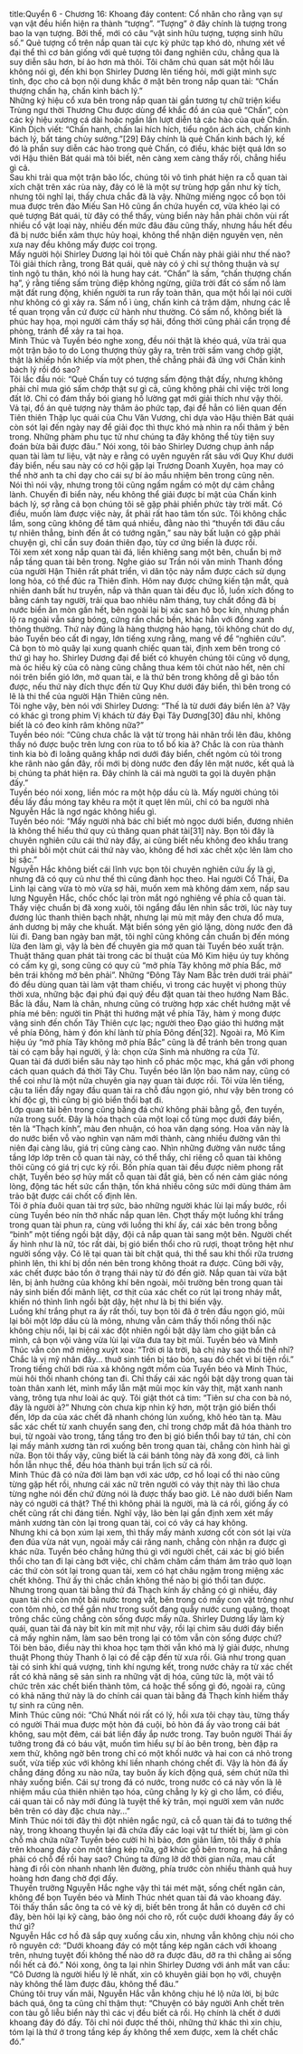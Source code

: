 title:Quyển 6 - Chương 16: Khoang đáy
content:
Cổ nhân cho rằng vạn sự vạn vật đều hiển hiện ra thành “tượng”. “Tượng” ở đây chính là tượng trong bao la vạn tượng. Bởi thế, mới có câu “vật sinh hữu tượng, tượng sinh hữu số.” Quẻ tượng cổ trên nắp quan tài cực kỳ phức tạp khó dò, nhưng xét về đại thể thì cơ bản giống với quẻ tượng tôi đang nghiên cứu, chẳng qua là suy diễn sâu hơn, bí ảo hơn mà thôi. Tôi chăm chú quan sát một hồi lâu không nói gì, đến khi bọn Shirley Dương lên tiếng hỏi, mới giật mình sực tỉnh, đọc cho cả bọn nội dung khắc ở mặt bên trong nắp quan tài: “Chấn thượng chấn hạ, chấn kinh bách lý.”<br>Những ký hiệu cổ xưa bên trong nắp quan tài gần tương tự chữ triện kiểu Trùng ngư thời Thương Chu được dùng để khắc đồ án của quẻ “Chấn”, còn các ký hiệu xương cá dài hoặc ngắn lần lượt diễn tả các hào của quẻ Chấn. Kinh Dịch viết: “Chấn hanh, chấn lai hích hích, tiểu ngôn ách ách, chấn kinh bách lý, bất táng chủy sưởng.”[29] Đây chính là quẻ Chấn kinh bách lý, kế đó là phần suy diễn các hào trong quẻ Chấn, có điều, khác biệt quá lớn so với Hậu thiên Bát quái mà tôi biết, nên càng xem càng thấy rối, chẳng hiểu gì cả.<br>Sau khi trải qua một trận bão lốc, chúng tôi vô tình phát hiện ra cỗ quan tài xích chặt trên xác rùa này, đây có lẽ là một sự trùng hợp gần như kỳ tích, nhưng tôi nghĩ lại, thấy chưa chắc đã là vậy. Những miếng ngọc cổ bọn tôi mua được trên đảo Miếu San Hô cũng ẩn chứa huyền cơ, vừa khéo lại có quẻ tượng Bát quái, từ đây có thể thấy, vùng biển này hẳn phải chôn vùi rất nhiều cổ vật loại này, nhiều đến mức đâu đâu cũng thấy, nhưng hầu hết đều đã bị nước biển xâm thực hủy hoại, không thể nhận diện nguyên vẹn, nên xưa nay đều không mấy được coi trọng.<br>Mấy người hội Shirley Dương lại hỏi tôi quẻ Chấn này phải giải như thế nào? Tôi giải thích rằng, trong Bát quái, quẻ này có ý chỉ sự thông thuận và sự tỉnh ngộ tu thân, khó nói là hung hay cát. “Chấn” là sấm, “chấn thượng chấn hạ”, ý rằng tiếng sấm trùng điệp không ngừng, giữa trời đất có sấm nổ làm mặt đất rung động, khiến người ta run rẩy toàn thân, qua một hồi lại nói cười như không có gì xảy ra. Sấm nổ ì ùng, chấn kinh cả trăm dặm, nhưng các lễ tế quan trọng vẫn cứ được cử hành như thường. Có sấm nổ, không biết là phúc hay họa, mọi người cảm thấy sợ hãi, đồng thời cũng phải cẩn trọng đề phòng, tránh để xảy ra tai họa.<br>Minh Thúc và Tuyền béo nghe xong, đều nói thật là khéo quá, vừa trải qua một trận bão to do Long thượng thủy gây ra, trên trời sấm vang chớp giật, thật là khiếp hồn khiếp vía một phen, thế chẳng phải đã ứng với Chấn kinh bách lý rồi đó sao?<br>Tôi lắc đầu nói: “Quẻ Chấn tuy có tượng sấm động thật đấy, nhưng không phải chỉ mưa gió sấm chớp thật sự gì cả, cũng không phải chỉ việc trời long đất lở. Chỉ có đám thầy bói giang hồ lường gạt mới giải thích như vậy thôi. Vả tại, đồ án quẻ tượng này thâm ảo phức tạp, đại để hẳn có liên quan đến Tiên thiên Thập lục quái của Chu Văn Vương, chỉ dựa vào Hậu thiên Bát quái còn sót lại đến ngày nay để giải đọc thì thực khó mà nhìn ra nổi thâm ý bên trong. Những phàm phu tục tử như chúng ta đây không thể tùy tiện suy đoán bừa bãi được đâu.” Nói xong, tôi bảo Shirley Dương chụp ảnh nắp quan tài làm tư liệu, vật này e rằng có uyên nguyên rất sâu với Quy Khư dưới đáy biển, nếu sau này có cơ hội gặp lại Trương Doanh Xuyên, họa may có thể nhờ anh ta chỉ dạy cho cái sự bí ảo mầu nhiệm bên trong cũng nên.<br>Nói thì nói vậy, nhưng trong tôi cũng ngấm ngầm có một dự cảm chẳng lành. Chuyến đi biển này, nếu không thể giải được bí mật của Chấn kinh bách lý, sợ rằng cả bọn chúng tôi sẽ gặp phải phiền phức tày trời mất. Có điều, muốn làm được việc này, ắt phải rất hao tâm tốn sức. Tôi không chắc lắm, song cũng không để tâm quá nhiều, đằng nào thì “thuyền tới đâu cầu tự nhiên thẳng, binh đến ắt có tướng ngăn,” sau này bất luận có gặp phải chuyện gì, chỉ cần suy đoán thiên đạo, tùy cơ ứng biến là được rồi.<br>Tôi xem xét xong nắp quan tài đá, liền khiêng sang một bên, chuẩn bị mở nắp tầng quan tài bên trong. Nghe giáo sư Trần nói văn minh Thanh đồng của người Hận Thiên rất phát triển, vì dân tộc này nắm được cách sử dụng long hỏa, có thể đúc ra Thiên đỉnh. Hôm nay được chứng kiến tận mắt, quả nhiên danh bất hư truyền, nắp và thân quan tài đều đục lỗ, luồn xích đồng to bằng cánh tay người, trải qua bao nhiêu năm tháng, tuy chất đồng đã bị nước biển ăn mòn gần hết, bên ngoài lại bị xác san hô bọc kín, nhưng phần lộ ra ngoài vẫn sáng bóng, cứng rắn chắc bền, khác hẳn với đồng xanh thông thường. Thứ này đúng là hàng thượng hảo hạng, tôi không chút do dự, bảo Tuyền béo cất đi ngay, lớn tiếng xưng rằng, mang về để “nghiên cứu”.<br>Cả bọn tò mò quây lại xung quanh chiếc quan tài, định xem bên trong có thứ gì hay ho. Shirley Dương đại để biết có khuyên chúng tôi cũng vô dụng, mà óc hiếu kỳ của cô nàng cũng chẳng thua kém tôi chút nào hết, nên chỉ nói trên biển gió lớn, mở quan tài, e là thứ bên trong không dễ gì bảo tồn được, nếu thứ này đích thực đến từ Quy Khư dưới đáy biển, thì bên trong có lẽ là thi thể của người Hận Thiên cũng nên.<br>Tôi nghe vậy, bèn nói với Shirley Dương: “Thế là từ dưới đáy biển lên à? Vậy có khác gì trong phim Vị khách từ đáy Đại Tây Dương[30] đâu nhỉ, không biết là có đeo kính râm không nữa?”<br>Tuyền béo nói: “Cũng chưa chắc là vật từ trong hải nhãn trồi lên đâu, không thấy nó được buộc trên lưng con rùa to tổ bố kia à? Chắc là con rùa thành tinh kia bò đi loăng quăng khắp nơi dưới đáy biển, chết ngỏm củ tỏi trong khe rãnh nào gần đây, rồi mới bị dòng nước đen đẩy lên mặt nước, kết quả là bị chúng ta phát hiện ra. Đây chính là cái mà người ta gọi là duyên phận đấy.”<br>Tuyền béo nói xong, liền móc ra một hộp dầu cù là. Mấy người chúng tôi đều lấy đầu móng tay khêu ra một ít quẹt lên mũi, chỉ có ba người nhà Nguyễn Hắc là ngơ ngác không hiểu gì.<br>Tuyền béo nói: “Mấy người nhà bác chỉ biết mò ngọc dưới biển, đương nhiên là không thể hiểu thứ quy củ thăng quan phát tài[31] này. Bọn tôi đây là chuyên nghiên cứu cái thứ này đấy, ai cũng biết nếu không đeo khẩu trang thì phải bôi một chút cái thứ này vào, không để hơi xác chết xộc lên làm cho bị sặc.”<br>Nguyễn Hắc không biết cái lĩnh vực bọn tôi chuyên nghiên cứu ấy là gì, nhưng đã có quy củ như thế thì cũng đành học theo. Hai người Cổ Thái, Đa Linh lại càng vừa tò mò vừa sợ hãi, muốn xem mà không dám xem, nấp sau lưng Nguyễn Hắc, chốc chốc lại tròn mắt ngó nghiêng về phía cỗ quan tài.<br>Thấy việc chuẩn bị đã xong xuôi, tôi ngẩng đầu lên nhìn sắc trời, lúc này tuy đương lúc thanh thiên bạch nhật, nhưng lại mù mịt mây đen chưa đổ mưa, ánh dương bị mây che khuất. Mặt biển sóng yên gió lặng, dòng nước đen đã lùi đi. Đang ban ngày ban mặt, tôi nghĩ cũng không cần chuẩn bị đến móng lừa đen làm gì, vậy là bèn để chuyên gia mở quan tài Tuyền béo xuất trận. Thuật thăng quan phát tài trong các bí thuật của Mô Kim hiệu úy tuy không có cấm kỵ gì, song cũng có quy củ “mở phía Tây không mở phía Bắc, mở bên trái không mở bên phải”. Những “Đông Tây Nam Bắc trên dưới trái phải” đó đều dùng quan tài làm vật tham chiếu, vì trong các huyệt vị phong thủy thời xưa, những bậc đại phú đại quý đều đặt quan tài theo hướng Nam Bắc. Bắc là đầu, Nam là chân, nhưng cũng có trường hợp xác chết hướng mặt về phía mé bên: người tin Phật thì hướng mặt về phía Tây, hàm ý mong được vãng sinh đến chốn Tây Thiên cực lạc; người theo Đạo giáo thì hướng mặt về phía Đông, hàm ý đón khí lành từ phía Đông đến[32]. Ngoài ra, Mô Kim hiệu úy “mở phía Tây không mở phía Bắc” cũng là để tránh bên trong quan tài có cạm bẫy hại người, ý là: chọn cửa Sinh mà nhường ra cửa Tử.<br>Quan tài đá dưới biển sâu này tạo hình cổ phác mộc mạc, khá gần với phong cách quan quách đá thời Tây Chu. Tuyền béo lăn lộn bao năm nay, cũng có thể coi như là một nửa chuyên gia nạy quan tài được rồi. Tôi vừa lên tiếng, cậu ta liền đẩy ngay đầu quan tài ra chỗ đầu ngọn gió, như vậy bên trong có khí độc gì, thì cũng bị gió biển thổi bạt đi.<br>Lớp quan tài bên trong cũng bằng đá chứ không phải bằng gỗ, đen tuyền, nửa trong suốt. Đây là hóa thạch của một loại cổ tùng mọc dưới đáy biển, tên là “Thạch kính”, màu đen nhuận, có hoa văn dạng sóng. Hoa văn này là do nước biển vỗ vào nghìn vạn năm mới thành, càng nhiều đường vân thì niên đại càng lâu, giá trị cũng càng cao. Nhìn những đường vân nước tầng tầng lớp lớp trên cỗ quan tài này, có thể thấy, chỉ riêng cỗ quan tài không thôi cũng có giá trị cực kỳ rồi. Bốn phía quan tài đều được niêm phong rất chặt, Tuyền béo sợ hủy mất cỗ quan tài đắt giá, bèn cố nén cảm giác nóng lòng, động tác hết sức cẩn thận, tốn khá nhiều công sức mới dùng thám âm trảo bật được cái chốt cố định lên.<br>Tôi ở phía đuôi quan tài trợ sức, bảo những người khác lùi lại mấy bước, rồi cùng Tuyền béo nín thở nhấc nắp quan lên. Chợt thấy một luồng khí trắng trong quan tài phun ra, cùng với luồng thi khí ấy, cái xác bên trong bỗng “binh” một tiếng ngồi bật dậy, đội cả nắp quan tài sang một bên. Người chết ấy hình như là nữ, tóc rất dài, bị gió biển thổi cho rũ rượi, thoạt trông hệt như người sống vậy. Có lẽ tại quan tài bít chặt quá, thi thể sau khi thối rữa trương phình lên, thi khí bị dồn nén bên trong không thoát ra được. Cũng bởi vậy, xác chết được bảo tồn ở trạng thái này từ đó đến giờ. Nắp quan tài vừa bật lên, bị ảnh hưởng của không khí bên ngoài, môi trường bên trong quan tài nảy sinh biến đổi mãnh liệt, cơ thịt của xác chết co rút lại trong nháy mắt, khiến nó thình lình ngồi bật dậy, hệt như là bị thi biến vậy.<br>Luồng khí trắng phụt ra ấy rất thối, tuy bọn tôi đã ở trên đầu ngọn gió, mũi lại bôi một lớp dầu cù là mỏng, nhưng vẫn cảm thấy thối nồng thối nặc không chịu nổi, lại bị cái xác đột nhiên ngồi bật dậy làm cho giật bắn cả mình, cả bọn vội vàng vừa lùi lại vừa đưa tay bịt mũi. Tuyền béo và Minh Thúc vẫn còn mở miệng xuýt xoa: “Trời ơi là trời, bà chị này sao thối thế nhỉ? Chắc là vị mỹ nhân đây... thuở sinh tiền bị táo bón, sau đó chết vì bí tiện rồi.”<br>Trong tiếng chửi bới rủa xả không ngớt mồm của Tuyền béo và Minh Thúc, mùi hôi thối nhanh chóng tan đi. Chỉ thấy cái xác ngồi bật dậy trong quan tài toàn thân xanh lét, mình mẩy lẫn mặt mũi mọc kín vảy thịt, mặt xanh nanh vàng, trông tựa như loài ác quỷ. Tôi giật thót cả tim: “Tiên sư cha con bà nó, đây là người à?” Nhưng còn chưa kịp nhìn kỹ hơn, một trận gió biển thổi đến, lớp da của xác chết đã nhanh chóng lún xuống, khô héo tàn tạ. Màu sắc xác chết từ xanh chuyển sang đen, chỉ trong chớp mắt đã hóa thành tro bụi, từ ngoài vào trong, tầng tầng tro đen bị gió biển thổi bay tứ tán, chỉ còn lại mấy mảnh xương tàn rơi xuống bên trong quan tài, chẳng còn hình hài gì nữa. Bọn tôi thấy vậy, cũng biết là cái bánh tông này đã xong đời, cả linh hồn lẫn nhục thể, đều hóa thành bụi trần lịch sử cả rồi. <br>Minh Thúc đã có nửa đời làm bạn với xác ướp, cơ hồ loại cổ thi nào cũng từng gặp hết rồi, nhưng cái xác nữ trên người có vảy thịt này thì lão chưa từng nghe nói đến chứ đừng nói là được thấy bao giờ. Lẽ nào dưới biển Nam này có người cá thật? Thế thì không phải là người, mà là cá rồi, giống ấy có chết cũng rất chi đáng tiền. Nghĩ vậy, lão bèn lại gần định xem xét mấy mảnh xương tàn còn lại trong quan tài, coi có vây cá hay không.<br>Nhưng khi cả bọn xúm lại xem, thì thấy mấy mảnh xương cốt còn sót lại vừa đen đúa vừa nát vụn, ngoài mấy cái răng nanh, chẳng còn nhận ra được gì khác nữa. Tuyền béo chẳng hứng thú gì với người chết, cái xác bị gió biển thổi cho tan đi lại càng bớt việc, chỉ chăm chăm cầm thám âm trảo quờ loạn các thứ còn sót lại trong quan tài, xem có hạt châu ngậm trong miệng xác chết không. Thứ ấy thì chắc chắn không thể nào bị gió thổi tan được.<br>Nhưng trong quan tài bằng thứ đá Thạch kính ấy chẳng có gì nhiều, đáy quan tài chỉ còn một bãi nước trong vắt, bên trong có mấy con vật trông như con tôm nhỏ, cơ thể gần như trong suốt đang quẫy nước cung quăng, thoạt trông chắc cũng chẳng còn sống được mấy nữa. Shirley Dương lấy làm kỳ quái, quan tài đá này bít kín mít mịt như vậy, rồi lại chìm sâu dưới đáy biển cả mấy nghìn năm, làm sao bên trong lại có tôm vẫn còn sống được chứ?<br>Tôi bèn bảo, điều này thì khoa học tạm thời vẫn khó mà lý giải được, nhưng thuật Phong thủy Thanh ô lại có đề cập đến từ xưa rồi. Giả như trong quan tài có sinh khí quá vượng, tinh khí ngưng kết, trong nước chảy ra từ xác chết rất có khả năng sẽ sản sinh ra những vật dị hóa, cũng tức là, một vài tổ chức trên xác chết biến thành tôm, cá hoặc thể sống gì đó, ngoài ra, cũng có khả năng thứ này là do chính cái quan tài bằng đá Thạch kính hiếm thấy tự sinh ra cũng nên.<br>Minh Thúc cũng nói: “Chú Nhất nói rất có lý, hồi xưa tôi chạy tàu, từng thấy có người Thái mua được một hòn đá cuội, bỏ hòn đá ấy vào trong cái bát không, sau một đêm, cái bát liền đầy ắp nước trong. Tay buôn người Thái ấy tưởng trong đá có báu vật, muốn tìm hiểu sự bí ảo bên trong, bèn đập ra xem thử, không ngờ bên trong chỉ có một khối nước và hai con cá nhỏ trong suốt, vừa tiếp xúc với không khí liền nhanh chóng chết đi. Vậy là hòn đá ấy chẳng đáng đồng xu nào nữa, tay buôn ấy kích động quá, sém chút nữa thì nhảy xuống biển. Cái sự trong đá có nước, trong nước có cá này vốn là lẽ nhiệm mầu của thiên nhiên tạo hóa, cũng chẳng ly kỳ gì cho lắm, có điều, cái quan tài cổ này mới đúng là tuyệt thế kỳ trân, mọi người xem vân nước bên trên có dày đặc chưa này...”<br>Minh Thúc nói tới đây thì đột nhiên ngắc ngứ, cả cỗ quan tài đá to tướng thế này, trong khoang thuyền lại đã chứa đầy các loại vật tư thiết bị, làm gì còn chỗ mà chứa nữa? Tuyền béo cười hì hì bảo, đơn giản lắm, tôi thấy ở phía trên khoang đáy còn một tầng kép nữa, gỡ khúc gỗ bên trong ra, há chẳng phải có chỗ để rồi hay sao? Chúng ta đừng lỡ dở thời gian nữa, mau cất hàng đi rồi còn nhanh nhanh lên đường, phía trước còn nhiều thành quả huy hoàng hơn đang chờ đợi đấy.<br>Thuyền trưởng Nguyễn Hắc nghe vậy thì tái mét mặt, sống chết ngăn cản, không để bọn Tuyền béo và Minh Thúc nhét quan tài đá vào khoang đáy. Tôi thấy thần sắc ông ta có vẻ kỳ dị, biết bên trong ắt hẳn có duyên cớ chi đây, bèn hỏi lại kỹ càng, bảo ông nói cho rõ, rốt cuộc dưới khoang đáy ấy có thứ gì?<br>Nguyễn Hắc cơ hồ đã sắp quỵ xuống cầu xin, nhưng vẫn không chịu nói cho rõ nguyên cớ: “Dưới khoang đáy có một tầng kép ngăn cách với khoang trên, nhưng tuyệt đối không thể nào dỡ ra được đâu, dỡ ra thì chẳng ai sống nổi hết cả đó.” Nói xong, ông ta lại nhìn Shirley Dương với ánh mắt van cầu: “Cô Dương là người hiểu lý lẽ nhất, xin cô khuyên giải bọn họ với, chuyện này không thể làm được đâu, không thể đâu.”<br>Chúng tôi truy vấn mãi, Nguyễn Hắc vẫn không chịu hé lộ nửa lời, bị bức bách quá, ông ta cũng chỉ thậm thụt: “Chuyện có bảy người Anh chết trên con tàu gỗ liễu biển này thì các vị đều biết cả rồi. Họ chính là chết ở dưới khoang đáy đó đấy. Tôi chỉ nói được thế thôi, những thứ khác thì xin chịu, tóm lại là thứ ở trong tầng kép ấy không thể xem được, xem là chết chắc đó.”